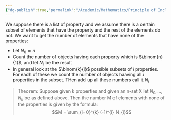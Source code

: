 ```yaml
---
{"dg-publish":true,"permalink":"/Academic/Mathematics/Principle of Inclusion and exclusion/"}
---
```


We suppose there is a list of property and we assume there is a certain subset of elements that have the property and the rest of the elements do not. We want to get the number of elements that have none of the properties:

- Let $N_{0}=n$
- Count the number of objects having each property which is $\binom{n}{1}$, and let $N_{1}$ be the result
- In general look at the $\binom{k}{i}$ possible subsets of $i$ properties. For each of these we count the number of objects haaving all $i$ properties in the subset. THen add up all these numbers call it $N_i$

>Theorem: Suppose given k properties and given an n-set X let $N_{0} , ... , N_{k}$ be as defined above. Then the number M of elements with none of the properties is given by the formula:
>$$M = \sum_{i=0}^{k} (-1)^{i} N_{i}$$


